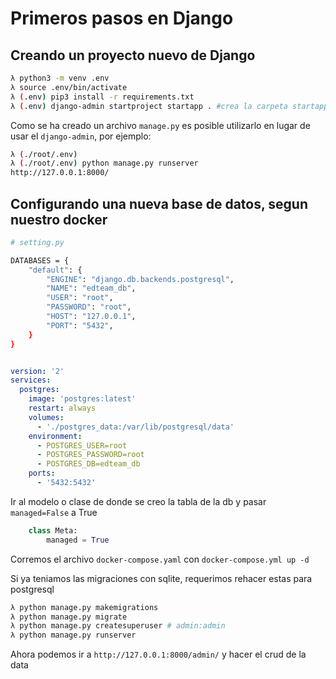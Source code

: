 # Primeros pasos en Django

## Creando un proyecto nuevo de Django

```sh
λ python3 -m venv .env
λ source .env/bin/activate
λ (.env) pip3 install -r requirements.txt
λ (.env) django-admin startproject startapp . #crea la carpeta startapp/ y el archivo manage.py
```
Como se ha creado un archivo `manage.py` es posible utilizarlo en lugar de usar el `django-admin`, por ejemplo:

```sh
λ (./root/.env)
λ (./root/.env) python manage.py runserver
http://127.0.0.1:8000/
```
## Configurando una nueva base de datos, segun nuestro docker

```sh
# setting.py

DATABASES = {
    "default": {
        "ENGINE": "django.db.backends.postgresql",
        "NAME": "edteam_db",
        "USER": "root",
        "PASSWORD": "root",
        "HOST": "127.0.0.1",
        "PORT": "5432",
    }
}
```
```yml

version: '2'
services:
  postgres:
    image: 'postgres:latest'
    restart: always
    volumes:
      - './postgres_data:/var/lib/postgresql/data'
    environment:
      - POSTGRES_USER=root
      - POSTGRES_PASSWORD=root
      - POSTGRES_DB=edteam_db
    ports:
      - '5432:5432'

```
Ir al modelo o clase de donde se creo la tabla de la db y pasar ``managed=False`` a True

```py
    class Meta:
        managed = True
```

Corremos el archivo ``docker-compose.yaml`` con `docker-compose.yml up -d`

Si ya teniamos las migraciones con sqlite, requerimos rehacer estas para postgresql

```sh
λ python manage.py makemigrations
λ python manage.py migrate
λ python manage.py createsuperuser # admin:admin
λ python manage.py runserver
```
Ahora podemos ir a `http://127.0.0.1:8000/admin/` y hacer el crud de la data